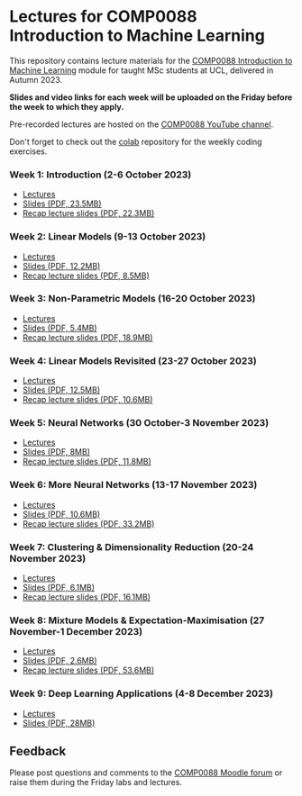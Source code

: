 # Lectures for COMP0088 Introduction to Machine Learning

This repository contains lecture materials for the [COMP0088 Introduction to Machine Learning](https://moodle.ucl.ac.uk/course/view.php?id=33722) module for taught MSc students at UCL, delivered in Autumn 2023.

**Slides and video links for each week will be uploaded on the Friday before the week to which they apply.**

Pre-recorded lectures are hosted on the [COMP0088 YouTube channel](https://www.youtube.com/channel/UCro89CYRFPJaNppYFuBqoIA).

Don't forget to check out the [colab](https://github.com/comp0088/colab) repository for the weekly coding exercises.


### Week 1: Introduction (2-6 October 2023)

* [Lectures](https://www.youtube.com/playlist?list=PLBvN5K10PbTiblmEQ_vfn2rHKylX76n4S)
* [Slides (PDF, 23.5MB)](1_Introduction.pdf)
* [Recap lecture slides (PDF, 22.3MB)](1_Recap.pdf)


### Week 2: Linear Models (9-13 October 2023)

* [Lectures](https://www.youtube.com/playlist?list=PLBvN5K10PbTjrxDGBExmcbqM-g_l4kPtE)
* [Slides (PDF, 12.2MB)](2_Linear_Models.pdf)
* [Recap lecture slides (PDF, 8.5MB)](2_Recap.pdf)


### Week 3: Non-Parametric Models (16-20 October 2023)

* [Lectures](https://www.youtube.com/playlist?list=PLBvN5K10PbTh3DiWOlVUpwsuC58CZS4gL)
* [Slides (PDF, 5.4MB)](3_Nonparametric_Models.pdf)
* [Recap lecture slides (PDF, 18.9MB)](3_Recap.pdf)


### Week 4: Linear Models Revisited (23-27 October 2023)

* [Lectures](https://www.youtube.com/playlist?list=PLBvN5K10PbTgWue6bo7f7ubRhbnIViSIz)
* [Slides (PDF, 12.5MB)](4_Linear_Models_Revisited.pdf)
* [Recap lecture slides (PDF, 10.6MB)](4_Recap.pdf)


### Week 5: Neural Networks (30 October-3 November 2023)

* [Lectures](https://www.youtube.com/playlist?list=PLBvN5K10PbTjvD-kNafJVcYVYOWFfhb0B)
* [Slides (PDF, 8MB)](5_Neural_Networks.pdf)
* [Recap lecture slides (PDF, 11.8MB)](5_Recap.pdf)


### Week 6: More Neural Networks (13-17 November 2023)

* [Lectures](https://www.youtube.com/playlist?list=PLBvN5K10PbTi4R1vMW7v3wnGv9WpVlDu0)
* [Slides (PDF, 10.6MB)](6_More_Neural_Networks.pdf)
* [Recap lecture slides (PDF, 33.2MB)](6_Recap.pdf)


### Week 7: Clustering & Dimensionality Reduction (20-24 November 2023)

* [Lectures](https://www.youtube.com/playlist?list=PLBvN5K10PbTjvWHRwh-i-7K5vn4QM1mb6)
* [Slides (PDF, 6.1MB)](7_Clustering.pdf)
* [Recap lecture slides (PDF, 16.1MB)](7_Recap.pdf)


### Week 8: Mixture Models & Expectation-Maximisation (27 November-1 December 2023)

* [Lectures](https://www.youtube.com/playlist?list=PLBvN5K10PbTilTWl32KdlUCWkHsGdRjGk)
* [Slides (PDF, 2.6MB)](8_Mixture_Models.pdf)
* [Recap lecture slides (PDF, 53.6MB)](8_Recap.pdf)

### Week 9: Deep Learning Applications (4-8 December 2023)

* [Lectures](https://www.youtube.com/playlist?list=PLBvN5K10PbTjgFAJsfjJEAbpOxzmg2xqF)
* [Slides (PDF, 28MB)](9_Deep_Learning_Applications.pdf)

<!-- 

### Week 10: Fun & Games (13-17 December 2021)

* [Lectures](https://www.youtube.com/playlist?list=PLBvN5K10PbTh_7PDmN_cx3n2FbdaK0ajr)
* [Slides (PDF, 8MB)](10_Fun_and_Games.pdf)


-->

## Feedback

Please post questions and comments to the [COMP0088 Moodle forum](https://moodle.ucl.ac.uk/mod/hsuforum/view.php?id=4987096) or raise them during the Friday labs and lectures.